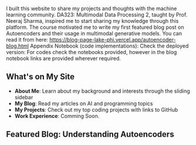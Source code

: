 I built this website to share my projects and thoughts with the machine learning community. DA323: Multimodal Data Processing 2, taught by Prof. Neeraj Sharma, inspired me to start sharing my knowledge through this platform. The course motivated me to write my first featured blog post on Autoencoders and their usage in multimodal generative models.
You can read it from here: https://blog-page-lake-phi.vercel.app/autoencoder-blog.html
Appendix Notebook (code implementations): 
Check the deployed version: 
For codes check the notebooks provided, however in the blog notebook links are provided wherever required.

## What's on My Site

- **About Me**: Learn about my background and interests through the sliding sidebar
- **My Blog**: Read my articles on AI and programming topics
- **My Projects**: Check out my top coding projects with links to GitHub
- **Work Experience**: Comming Soon.

## Featured Blog: Understanding Autoencoders



